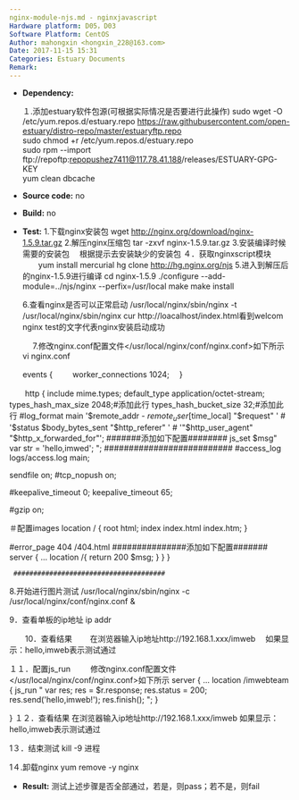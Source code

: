 ```yaml
---
nginx-module-njs.md - nginxjavascript
Hardware platform: D05，D03
Software Platform: CentOS
Author: mahongxin <hongxin_228@163.com>  
Date: 2017-11-15 15:31
Categories: Estuary Documents  
Remark:
---
```

- **Dependency:**
    
    １.添加estuary软件包源(可根据实际情况是否要进行此操作)
       sudo wget -O /etc/yum.repos.d/estuary.repo https://raw.githubusercontent.com/open-estuary/distro-repo/master/estuaryftp.repo     
       sudo chmod +r /etc/yum.repos.d/estuary.repo               
       sudo rpm --import ftp://repoftp:repopushez7411@117.78.41.188/releases/ESTUARY-GPG-KEY               
       yum clean dbcache

- **Source code:**
    no

- **Build:**
    no

- **Test:**
    1.下载nginx安装包
       wget http://nginx.org/download/nginx-1.5.9.tar.gz
    2.解压nginx压缩包
     tar -zxvf nginx-1.5.9.tar.gz
    3.安装编译时候需要的安装包
    　根据提示去安装缺少的安装包
    ４．获取nginxscript模块
    　　yum install mercurial hg clone http://hg.nginx.org/njs
   5.进入到解压后的nginx-1.5.9进行编译
       cd nginx-1.5.9
       ./configure --add-module=../njs/nginx --perfix=/usr/local
       make
       make install
       
   6.查看nginx是否可以正常启动
       /usr/local/nginx/sbin/nginx -t
       /usr/local/nginx/sbin/nginx
       cur http://loacalhost/index.html看到welcom nginx test的文字代表nginx安装启动成功
       
   　 7.修改nginx.conf配置文件</usr/local/nginx/conf/nginx.conf>如下所示
      vi nginx.conf
      
     events {
   　　 worker_connections  1024;
　}


　　http {
    include       mime.types;
    default_type  application/octet-stream;
    types_hash_max_size 2048;#添加此行
    types_hash_bucket_size 32;#添加此行
    #log_format  main  '$remote_addr - $remote_user [$time_local] "$request" '
    #                  '$status $body_bytes_sent "$http_referer" '
    #     '"$http_user_agent" "$http_x_forwarded_for"';
    #######添加如下配置########
    js_set $msg"
      var str = 'hello,imwed';
     ";
    ##########################
    #access_log  logs/access.log  main;

   sendfile        on;
    #tcp_nopush     on;

   #keepalive_timeout  0;
    keepalive_timeout  65;

   #gzip  on;

   ＃配置images
              location / {
            root   html;
            index  index.html index.htm;
        }
        
		
        
   #error_page  404              /404.html
	###############添加如下配置#######
	server {
         ...
         location /{
      return 200 $msg;
     }
     }
      }
       
     ######################################
       
   8.开始进行图片测试
     /usr/local/nginx/sbin/nginx -c /usr/local/nginx/conf/nginx.conf &
     
   9．查看单板的ip地址
     ip addr
     
　　10．查看结果
   　　在浏览器输入ip地址http://192.168.1.xxx/imweb 
     　如果显示：hello,imweb表示测试通过
     
   １１．配置js_run
  　　
   修改nginx.conf配置文件</usr/local/nginx/conf/nginx.conf>如下所示
    server {
  ...
  location /imwebteam {
 js_run "
  var res;
  res = $r.response;
  res.status = 200;
  res.send('hello,imweb!');
  res.finish();
 ";
}
 
}
１２．查看结果
   在浏览器输入ip地址http://192.168.1.xxx/imweb 
   如果显示：hello,imweb表示测试通过
   
   1３．结束测试
       kill -9 进程
       
   1４.卸载nginx
       yum remove -y nginx
       
     
  
- **Result:**
      测试上述步骤是否全部通过，若是，则pass；若不是，则fail
